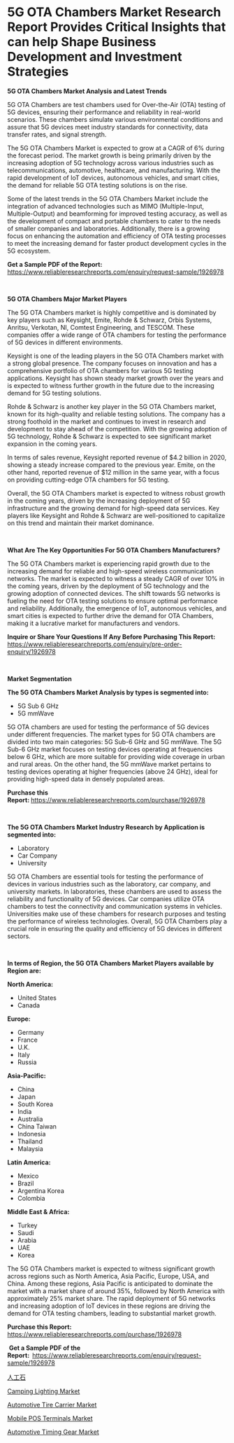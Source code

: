 <p><h1>5G OTA Chambers Market Research Report Provides Critical Insights that can help Shape Business Development and Investment Strategies</h1></p><p><strong>5G OTA Chambers Market Analysis and Latest Trends</strong></p>
<p><p>5G OTA Chambers are test chambers used for Over-the-Air (OTA) testing of 5G devices, ensuring their performance and reliability in real-world scenarios. These chambers simulate various environmental conditions and assure that 5G devices meet industry standards for connectivity, data transfer rates, and signal strength.</p><p>The 5G OTA Chambers Market is expected to grow at a CAGR of 6% during the forecast period. The market growth is being primarily driven by the increasing adoption of 5G technology across various industries such as telecommunications, automotive, healthcare, and manufacturing. With the rapid development of IoT devices, autonomous vehicles, and smart cities, the demand for reliable 5G OTA testing solutions is on the rise.</p><p>Some of the latest trends in the 5G OTA Chambers Market include the integration of advanced technologies such as MIMO (Multiple-Input, Multiple-Output) and beamforming for improved testing accuracy, as well as the development of compact and portable chambers to cater to the needs of smaller companies and laboratories. Additionally, there is a growing focus on enhancing the automation and efficiency of OTA testing processes to meet the increasing demand for faster product development cycles in the 5G ecosystem.</p></p>
<p><strong>Get a Sample PDF of the Report:&nbsp;</strong> <a href="https://www.reliableresearchreports.com/enquiry/request-sample/1926978">https://www.reliableresearchreports.com/enquiry/request-sample/1926978</a></p>
<p>&nbsp;</p>
<p><strong>5G OTA Chambers Major Market Players</strong></p>
<p><p>The 5G OTA Chambers market is highly competitive and is dominated by key players such as Keysight, Emite, Rohde & Schwarz, Orbis Systems, Anritsu, Verkotan, NI, Comtest Engineering, and TES​​COM. These companies offer a wide range of OTA chambers for testing the performance of 5G devices in different environments.</p><p>Keysight is one of the leading players in the 5G OTA Chambers market with a strong global presence. The company focuses on innovation and has a comprehensive portfolio of OTA chambers for various 5G testing applications. Keysight has shown steady market growth over the years and is expected to witness further growth in the future due to the increasing demand for 5G testing solutions.</p><p>Rohde & Schwarz is another key player in the 5G OTA Chambers market, known for its high-quality and reliable testing solutions. The company has a strong foothold in the market and continues to invest in research and development to stay ahead of the competition. With the growing adoption of 5G technology, Rohde & Schwarz is expected to see significant market expansion in the coming years.</p><p>In terms of sales revenue, Keysight reported revenue of $4.2 billion in 2020, showing a steady increase compared to the previous year. Emite, on the other hand, reported revenue of $12 million in the same year, with a focus on providing cutting-edge OTA chambers for 5G testing.</p><p>Overall, the 5G OTA Chambers market is expected to witness robust growth in the coming years, driven by the increasing deployment of 5G infrastructure and the growing demand for high-speed data services. Key players like Keysight and Rohde & Schwarz are well-positioned to capitalize on this trend and maintain their market dominance.</p></p>
<p>&nbsp;</p>
<p><strong>What Are The Key Opportunities For 5G OTA Chambers Manufacturers?</strong></p>
<p><p>The 5G OTA Chambers market is experiencing rapid growth due to the increasing demand for reliable and high-speed wireless communication networks. The market is expected to witness a steady CAGR of over 10% in the coming years, driven by the deployment of 5G technology and the growing adoption of connected devices. The shift towards 5G networks is fueling the need for OTA testing solutions to ensure optimal performance and reliability. Additionally, the emergence of IoT, autonomous vehicles, and smart cities is expected to further drive the demand for OTA Chambers, making it a lucrative market for manufacturers and vendors.</p></p>
<p><strong>Inquire or Share Your Questions If Any Before Purchasing This Report:</strong> <a href="https://www.reliableresearchreports.com/enquiry/pre-order-enquiry/1926978">https://www.reliableresearchreports.com/enquiry/pre-order-enquiry/1926978</a></p>
<p>&nbsp;</p>
<p><strong>Market Segmentation</strong></p>
<p><strong>The 5G OTA Chambers Market Analysis by types is segmented into:</strong></p>
<p><ul><li>5G Sub 6 GHz</li><li>5G mmWave</li></ul></p>
<p><p>5G OTA chambers are used for testing the performance of 5G devices under different frequencies. The market types for 5G OTA chambers are divided into two main categories: 5G Sub-6 GHz and 5G mmWave. The 5G Sub-6 GHz market focuses on testing devices operating at frequencies below 6 GHz, which are more suitable for providing wide coverage in urban and rural areas. On the other hand, the 5G mmWave market pertains to testing devices operating at higher frequencies (above 24 GHz), ideal for providing high-speed data in densely populated areas.</p></p>
<p><strong>Purchase this Report:&nbsp;</strong><a href="https://www.reliableresearchreports.com/purchase/1926978">https://www.reliableresearchreports.com/purchase/1926978</a></p>
<p>&nbsp;</p>
<p><strong>The 5G OTA Chambers Market Industry Research by Application is segmented into:</strong></p>
<p><ul><li>Laboratory</li><li>Car Company</li><li>University</li></ul></p>
<p><p>5G OTA Chambers are essential tools for testing the performance of devices in various industries such as the laboratory, car company, and university markets. In laboratories, these chambers are used to assess the reliability and functionality of 5G devices. Car companies utilize OTA chambers to test the connectivity and communication systems in vehicles. Universities make use of these chambers for research purposes and testing the performance of wireless technologies. Overall, 5G OTA Chambers play a crucial role in ensuring the quality and efficiency of 5G devices in different sectors.</p></p>
<p>&nbsp;</p>
<p><strong>In terms of Region, the 5G OTA Chambers Market Players available by Region are:</strong></p>
<p>
    <p> <strong> North America: </strong>
        <ul>
            <li>United States</li>
            <li>Canada</li>
        </ul>
        </p> 
    <p> <strong> Europe: </strong>
        <ul>
            <li>Germany</li>
            <li>France</li>
            <li>U.K.</li>
            <li>Italy</li>
            <li>Russia</li>
        </ul>
        </p> 
    <p> <strong> Asia-Pacific: </strong>
        <ul>
            <li>China</li>
            <li>Japan</li>
            <li>South Korea</li>
            <li>India</li>
            <li>Australia</li>
            <li>China Taiwan</li>
            <li>Indonesia</li>
            <li>Thailand</li>
            <li>Malaysia</li>
        </ul>
        </p> 
    <p> <strong> Latin America: </strong>
        <ul>
            <li>Mexico</li>
            <li>Brazil</li>
            <li>Argentina Korea</li>
            <li>Colombia</li>
        </ul>
        </p> 
    <p> <strong> Middle East & Africa: </strong>
        <ul>
            <li>Turkey</li>
            <li>Saudi</li>
            <li>Arabia</li>
            <li>UAE</li>
            <li>Korea</li>
        </ul>
    </p>
    </p>
<p><p>The 5G OTA Chambers market is expected to witness significant growth across regions such as North America, Asia Pacific, Europe, USA, and China. Among these regions, Asia Pacific is anticipated to dominate the market with a market share of around 35%, followed by North America with approximately 25% market share. The rapid deployment of 5G networks and increasing adoption of IoT devices in these regions are driving the demand for OTA testing chambers, leading to substantial market growth.</p></p>
<p><strong>Purchase this Report: </strong><a href="https://www.reliableresearchreports.com/purchase/1926978">https://www.reliableresearchreports.com/purchase/1926978</a></p>
<p>&nbsp;<strong>Get a Sample PDF of the Report:&nbsp;&nbsp;</strong><a href="https://www.reliableresearchreports.com/enquiry/request-sample/1926978">https://www.reliableresearchreports.com/enquiry/request-sample/1926978</a></p>
<p><strong></strong></p>
<p><p><a href="https://medium.com/@dwighthuels1/%E4%BA%BA%E5%B7%A5%E7%9F%B3%E5%B8%82%E5%A0%B4-%E3%82%BF%E3%82%A4%E3%83%97-%E3%82%A2%E3%83%97%E3%83%AA%E3%82%B1%E3%83%BC%E3%82%B7%E3%83%A7%E3%83%B3-%E5%9C%B0%E7%90%86%E3%81%AB%E3%82%88%E3%82%8B%E5%8C%85%E6%8B%AC%E7%9A%84%E3%81%AA%E8%A9%95%E4%BE%A1-612e72ce97bd">人工石</a></p><p><a href="https://view.publitas.com/reportprime-1/global-camping-lighting-market-by-types-applications-and-major-players-with-regional-growth-rate-analysis-and-development-situation-from-2024-to-2031/">Camping Lighting Market</a></p><p><a href="https://meowing-canidae-761.notion.site/Automotive-Tire-Carrier-Market-Size-Growing-and-Forecasted-for-period-from-2024-2031-and-provides--e1ec664965c34dfd9f2d144b7a8dd7cf">Automotive Tire Carrier Market</a></p><p><a href="https://view.publitas.com/reportprime-1/mobile-pos-terminals-market-with-the-goal-of-estimating-the-market-size-and-future-growth-potential-of-various-market-segments-based-on-component-applications-end-user-and-region/">Mobile POS Terminals Market</a></p><p><a href="https://military-diascia-e68.notion.site/Insights-into-Automotive-Timing-Gear-Market-Size-Analysing-Market-Share-Trends-and-Growth-from-20-dc5c134feb5f468f8cd1831670556389">Automotive Timing Gear Market</a></p></p>